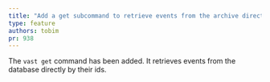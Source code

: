 ```yaml
---
title: "Add a get subcommand to retrieve events from the archive directly"
type: feature
authors: tobim
pr: 938
---
```


The `vast get` command has been added. It retrieves events from the database
directly by their ids.
